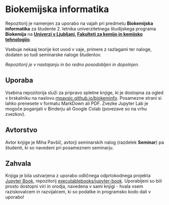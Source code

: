 #  Biokemijska informatika
Repozitorij je namenjen za uporabo na vajah pri predmetu **Biokemijska informatika** za študente 2. letnika univerzitetnega študijskega programa **Biokemija** na **[Univerzi v Ljubljani](https://www.uni-lj.si), [Fakulteti za kemijo in kemijsko tehnologijo](https://www.fkkt.uni-lj.si)**.

Vsebuje nekaaj teorije kot uvod v vaje, primere z razlagami ter naloge, dodaten so tudi seminarske naloge študentov.

*Repozitorij je v nastajanju in bo redno posodobljen in dopolnjen.*

## Uporaba
Vsebina repozitorija služi za pripravo spletne knjige, ki je dostopna za ogled v brskalniku na naslovu [mpavsic.github.io/biokeminfo](https://mpavsic.github.io/biokeminfo). Posamezne strani si lahko prenesete v formatu MarkDown ali PDF. Zvezke Jupyter Lab je mogoče poganjati v Binderju ali Google Colab (povezave so na vrhu zvezkov).

## Avtorstvo
Avtor knjige je Miha Pavšič, avtorji seminarskih nalog (razdelek **Seminar**) pa študenti, ki so navedeni pri posameznem seminarju.

## Zahvala
Knjiga je bila ustvarjena z uporabo odličnega odprtokodnega projekta [Jupyter Book](https://jupyterbook.org/), repozitorij [executablebooks/jupyter-book](https://github.com/executablebooks/jupyter-book). Uporabljeni so bili prosto dostopni viri in orodja, navedena v sami knjigi - hvala vsem raziskovalcem in razvijalcem, ki so podatke in programsko kodo dali v uporabo!